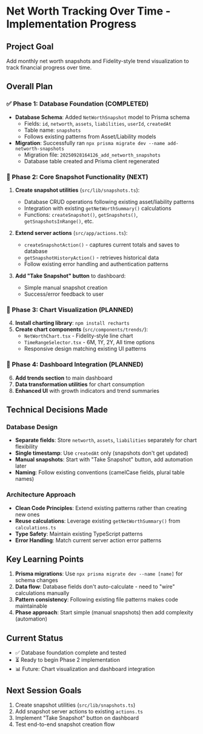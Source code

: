 # Net Worth Tracking Over Time - Implementation Progress

## Project Goal
Add monthly net worth snapshots and Fidelity-style trend visualization to track financial progress over time.

## Overall Plan

### ✅ Phase 1: Database Foundation (COMPLETED)
- **Database Schema**: Added `NetWorthSnapshot` model to Prisma schema
  - Fields: `id`, `networth`, `assets`, `liabilities`, `userId`, `createdAt`
  - Table name: `snapshots`
  - Follows existing patterns from Asset/Liability models
- **Migration**: Successfully ran `npx prisma migrate dev --name add-networth-snapshots`
  - Migration file: `20250928164126_add_networth_snapshots`
  - Database table created and Prisma client regenerated

### 🔄 Phase 2: Core Snapshot Functionality (NEXT)
1. **Create snapshot utilities** (`src/lib/snapshots.ts`):
   - Database CRUD operations following existing asset/liability patterns
   - Integration with existing `getNetWorthSummary()` calculations
   - Functions: `createSnapshot()`, `getSnapshots()`, `getSnapshotsInRange()`, etc.

2. **Extend server actions** (`src/app/actions.ts`):
   - `createSnapshotAction()` - captures current totals and saves to database
   - `getSnapshotHistoryAction()` - retrieves historical data
   - Follow existing error handling and authentication patterns

3. **Add "Take Snapshot" button** to dashboard:
   - Simple manual snapshot creation
   - Success/error feedback to user

### 📅 Phase 3: Chart Visualization (PLANNED)
4. **Install charting library**: `npm install recharts`
5. **Create chart components** (`src/components/trends/`):
   - `NetWorthChart.tsx` - Fidelity-style line chart
   - `TimeRangeSelector.tsx` - 6M, 1Y, 2Y, All time options
   - Responsive design matching existing UI patterns

### 🎨 Phase 4: Dashboard Integration (PLANNED)
6. **Add trends section** to main dashboard
7. **Data transformation utilities** for chart consumption
8. **Enhanced UI** with growth indicators and trend summaries

## Technical Decisions Made

### Database Design
- **Separate fields**: Store `networth`, `assets`, `liabilities` separately for chart flexibility
- **Single timestamp**: Use `createdAt` only (snapshots don't get updated)
- **Manual snapshots**: Start with "Take Snapshot" button, add automation later
- **Naming**: Follow existing conventions (camelCase fields, plural table names)

### Architecture Approach
- **Clean Code Principles**: Extend existing patterns rather than creating new ones
- **Reuse calculations**: Leverage existing `getNetWorthSummary()` from `calculations.ts`
- **Type Safety**: Maintain existing TypeScript patterns
- **Error Handling**: Match current server action error patterns

## Key Learning Points
1. **Prisma migrations**: Use `npx prisma migrate dev --name [name]` for schema changes
2. **Data flow**: Database fields don't auto-calculate - need to "wire" calculations manually
3. **Pattern consistency**: Following existing file patterns makes code maintainable
4. **Phase approach**: Start simple (manual snapshots) then add complexity (automation)

## Current Status
- ✅ Database foundation complete and tested
- ⏳ Ready to begin Phase 2 implementation
- 📊 Future: Chart visualization and dashboard integration

## Next Session Goals
1. Create snapshot utilities (`src/lib/snapshots.ts`)
2. Add snapshot server actions to existing `actions.ts`
3. Implement "Take Snapshot" button on dashboard
4. Test end-to-end snapshot creation flow